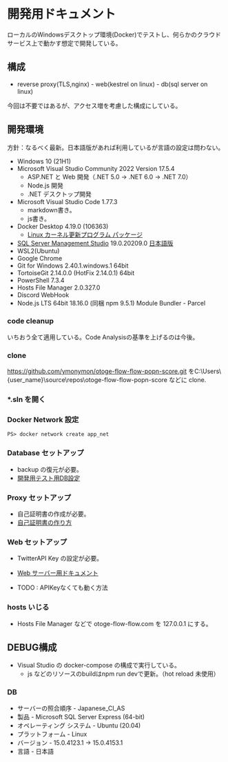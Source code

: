 # 開発用ドキュメント

ローカルのWindowsデスクトップ環境(Docker)でテストし、何らかのクラウドサービス上で動かす想定で開発している。

## 構成

- reverse proxy(TLS,nginx) - web(kestrel on linux) - db(sql server on linux)

今回は不要ではあるが、アクセス増を考慮した構成にしている。

## 開発環境

方針：なるべく最新。日本語版があれば利用しているが言語の設定は問わない。

- Windows 10 (21H1)
- Microsoft Visual Studio Community 2022 Version 17.5.4
  - ASP.NET と Web 開発（.NET 5.0 -> .NET 6.0 -> .NET 7.0）
  - Node.js 開発
  - .NET デスクトップ開発
- Microsoft Visual Studio Code 1.77.3
  - markdown書き。
  - js書き。
- Docker Desktop 4.19.0 (106363)
  - [Linux カーネル更新プログラム パッケージ](https://docs.microsoft.com/ja-jp/windows/wsl/install-manual#step-4---download-the-linux-kernel-update-package)
- [SQL Server Management Studio](https://docs.microsoft.com/ja-jp/sql/ssms/download-sql-server-management-studio-ssms?view=sql-server-ver15)  19.0.20209.0 [日本語版](https://go.microsoft.com/fwlink/?linkid=2168063&clcid=0x411)
- WSL2(Ubuntu)
- Google Chrome
- Git for Windows 2.40.1.windows.1 64bit
- TortoiseGit 2.14.0.0 (HotFix 2.14.0.1) 64bit
- PowerShell 7.3.4
- Hosts File Manager 2.0.327.0
- Discord WebHook
- Node.js LTS 64bit 18.16.0 (同梱 npm 9.5.1)
    Module Bundler - Parcel

### code cleanup

いちおう全て適用している。Code Analysisの基準を上げるのは今後。

### clone

<https://github.com/ymonymon/otoge-flow-flow-popn-score.git> をC:\Users\\{user_name}\source\repos\otoge-flow-flow-popn-score などに clone.

### *.sln を開く

### Docker Network 設定

    PS> docker network create app_net

### Database セットアップ

- backup の復元が必要。
- [開発用テスト用DB設定](./Database/doc/Development/README.md)

### Proxy セットアップ

- 自己証明書の作成が必要。
- [自己証明書の作り方](./PopnScoreTool2/Proxy1/doc/Development/README.md)

### Web セットアップ

- TwitterAPI Key の設定が必要。
- [Web サーバー用ドキュメント](./PopnScoreTool2/doc/Development/README.md)

- TODO : APIKeyなくても動く方法

### hosts いじる

- Hosts File Manager などで otoge-flow-flow.com を 127.0.0.1 にする。

## DEBUG構成

- Visual Studio の docker-compose の構成で実行している。
  - js などのリソースのbuildはnpm run devで更新。（hot reload 未使用）

### DB

- サーバーの照合順序 - Japanese_CI_AS
- 製品 - Microsoft SQL Server Express (64-bit)
- オペレーティング システム - Ubuntu (20.04)
- プラットフォーム - Linux
- バージョン - 15.0.4123.1 -> 15.0.4153.1
- 言語 - 日本語
